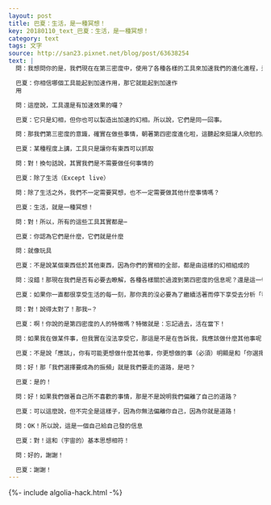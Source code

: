 ```yaml
---
layout: post
title: 巴夏：生活，是一種冥想！
key: 20180110_text_巴夏：生活，是一種冥想！
category: text
tags: 文字
source: http://san23.pixnet.net/blog/post/63638254
text: |
  問：我想問你的是，我們現在在第三密度中，使用了各種各樣的工具來加速我們的進化進程，這些工具真的能起到加速的效果嗎？還是只是⋯

  巴夏：你相信哪個工具能起到加速作用，那它就能起到加速作
  用

  問：這麼說，工具還是有加速效果的囉？

  巴夏：它只是幻相，但你也可以製造出加速的幻相。所以說，它們是同一回事。

  問：那我們第三密度的意識，確實在做些事情，朝著第四密度進化啦，這聽起來挺讓人欣慰的。

  巴夏：某種程度上講，工具只是讓你有東西可以抓取

  問：對！換句話說，其實我們是不需要做任何事情的

  巴夏：除了生活（Except live）

  問：除了生活之外，我們不一定需要冥想，也不一定需要做其他什麼事情嗎？

  巴夏：生活，就是一種冥想！

  問：對！所以，所有的這些工具其實都是⋯

  巴夏：你認為它們是什麼，它們就是什麼

  問：就像玩具

  巴夏：不是說某個東西低於其他東西，因為你們的實相的全部，都是由這樣的幻相組成的

  問：沒錯！那現在我們是否有必要去瞭解，各種各樣關於過渡到第四密度的信息呢？還是這一切會自然發生？

  巴夏：如果你一直都很享受生活的每一刻，那你真的沒必要為了繼續活著而停下享受去分析「發生了什麼事」，一個從來都沒聽說過「形而上學」的人，照樣可以活的像任何一個第四密度的人

  問：對！說得太對了！那我⋯？

  巴夏：啊！你說的是第四密度的人的特徵嗎？特徵就是：忘記過去，活在當下！

  問：如果我在做某件事，但我實在沒法享受它，那這是不是在告訴我，我應該做什麼其他事呢？

  巴夏：不是說「應該」，你有可能更想做什麼其他事，你更想做的事（必須）明顯是和「你選擇要成為的」的振頻相同步和諧的，或者你也可以在做你所不享受的事情中學習到某些東西，兩種情況都有學習的經驗

  問：好！那「我們選擇要成為的振頻」就是我們要走的道路，是吧？

  巴夏：是的！

  問：好！如果我們做著自己所不喜歡的事情，那是不是說明我們偏離了自己的道路？

  巴夏：可以這麼說，但不完全是這樣子，因為你無法偏離你自己，因為你就是道路！

  問：OK！所以說，這是一個自己給自己發的信息

  巴夏：對！這和（宇宙的）基本思想相符！

  問：好的，謝謝！

  巴夏：謝謝！
---
```


{%- include algolia-hack.html -%}
